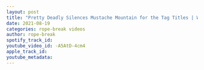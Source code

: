 ```yaml
---
layout: post
title: "Pretty Deadly Silences Mustache Mountain for the Tag Titles | WWE NXT UK Highlights 08/19/21"
date: 2021-08-19
categories: rope-break videos
author: rope-break
spotify_track_id: 
youtube_video_id: -A5AtD-4cm4
apple_track_id: 
youtube_metadata: 
---
```

